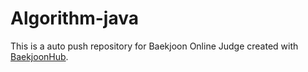 # Algorithm-java
This is a auto push repository for Baekjoon Online Judge created with [BaekjoonHub](https://github.com/BaekjoonHub/BaekjoonHub).
